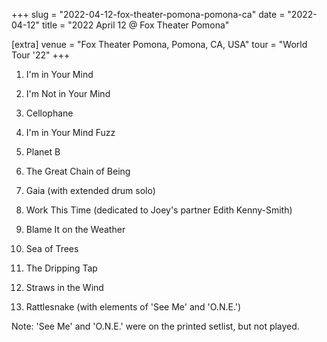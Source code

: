 +++
slug = "2022-04-12-fox-theater-pomona-pomona-ca"
date = "2022-04-12"
title = "2022 April 12 @ Fox Theater Pomona"

[extra]
venue = "Fox Theater Pomona, Pomona, CA, USA"
tour = "World Tour '22"
+++


 1. I'm in Your Mind

 2. I'm Not in Your Mind

 3. Cellophane

 4. I'm in Your Mind Fuzz

 5. Planet B

 6. The Great Chain of Being

 7. Gaia
    (with extended drum solo)

 8. Work This Time
    (dedicated to Joey's partner Edith Kenny-Smith)

 9. Blame It on the Weather

10. Sea of Trees

11. The Dripping Tap

12. Straws in the Wind

13. Rattlesnake
    (with elements of 'See Me' and 'O.N.E.')


Note: 'See Me' and 'O.N.E.' were on the printed setlist, but not
played.
